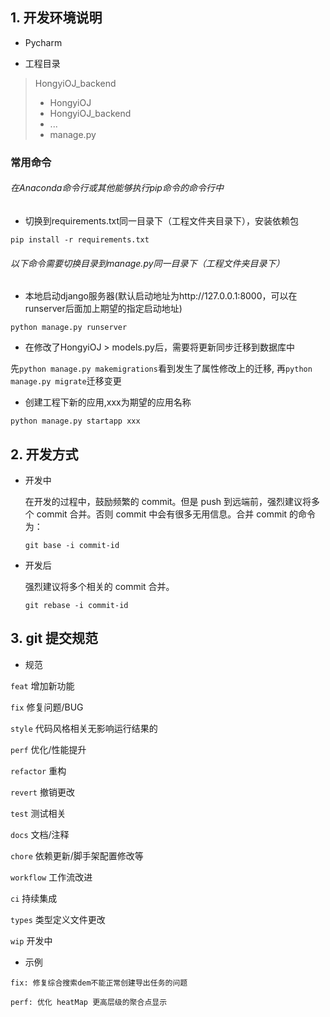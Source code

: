 ## 1. 开发环境说明

- Pycharm

- 工程目录
> HongyiOJ_backend
> - HongyiOJ
> - HongyiOJ_backend
> - ...
> - manage.py
> 

### 常用命令

###### 在Anaconda命令行或其他能够执行pip命令的命令行中

- 切换到requirements.txt同一目录下（工程文件夹目录下），安装依赖包

`pip install -r requirements.txt`


###### 以下命令需要切换目录到manage.py同一目录下（工程文件夹目录下）

- 本地启动django服务器(默认启动地址为http://127.0.0.1:8000，可以在runserver后面加上期望的指定启动地址)

`python manage.py runserver`

- 在修改了HongyiOJ > models.py后，需要将更新同步迁移到数据库中

先`python manage.py makemigrations`看到发生了属性修改上的迁移, 再`python manage.py migrate`迁移变更

- 创建工程下新的应用,xxx为期望的应用名称

`python manage.py startapp xxx`

## 2. 开发方式

- 开发中

  在开发的过程中，鼓励频繁的 commit。但是 push 到远端前，强烈建议将多个 commit 合并。否则 commit 中会有很多无用信息。合并 commit 的命令为：

  `git base -i commit-id`

* 开发后

  强烈建议将多个相关的 commit 合并。

  `git rebase -i commit-id`

## 3. git 提交规范

- 规范

`feat` 增加新功能

`fix` 修复问题/BUG

`style` 代码风格相关无影响运行结果的

`perf` 优化/性能提升

`refactor` 重构

`revert` 撤销更改

`test` 测试相关

`docs` 文档/注释

`chore` 依赖更新/脚手架配置修改等

`workflow` 工作流改进

`ci` 持续集成

`types` 类型定义文件更改

`wip` 开发中

- 示例

```
fix: 修复综合搜索dem不能正常创建导出任务的问题

perf: 优化 heatMap 更高层级的聚合点显示
```
